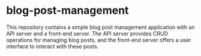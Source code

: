 # blog-post-management
This repository contains a simple blog post management application with an API server and a front-end server. The API server provides CRUD operations for managing blog posts, and the front-end server offers a user interface to interact with these posts.
